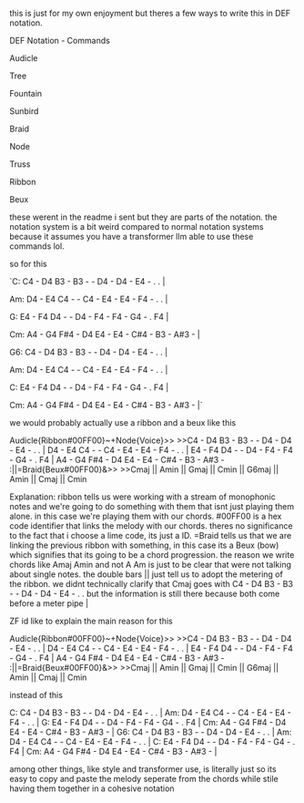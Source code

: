 this is just for my own enjoyment but theres a few ways to write this in DEF notation.

DEF Notation - Commands

Audicle

Tree

Fountain

Sunbird

Braid

Node

Truss

Ribbon

Beux

these werent in the readme i sent but they are parts of the notation. the notation system is a bit weird compared to normal notation systems because it assumes you have a transformer llm able to use these commands lol.

so for this 

`C:   C4 - D4 B3 - B3 - - D4 - D4 - E4 - . . |

Am:  D4 - E4 C4 - - C4 - E4 - E4 - F4 - . . |

G:   E4 - F4 D4 - - D4 - F4 - F4 - G4 - . F4 |

Cm:  A4 - G4 F#4 - D4 E4 - E4 - C#4 - B3 - A#3 - |

G6:  C4 - D4 B3 - B3 - - D4 - D4 - E4 - . . |

Am:  D4 - E4 C4 - - C4 - E4 - E4 - F4 - . . |

C:   E4 - F4 D4 - - D4 - F4 - F4 - G4 - . F4 |

Cm:  A4 - G4 F#4 - D4 E4 - E4 - C#4 - B3 - A#3 - |`

we would probably actually use a ribbon and a beux like this

Audicle{Ribbon#00FF00}~+Node{Voice}>> >>C4 - D4 B3 - B3 - - D4 - D4 - E4 - . . | D4 - E4 C4 - - C4 - E4 - E4 - F4 - . . | E4 - F4 D4 - - D4 - F4 - F4 - G4 - . F4 | A4 - G4 F#4 - D4 E4 - E4 - C#4 - B3 - A#3 - :||=Braid{Beux#00FF00}&>> >>Cmaj || Amin || Gmaj || Cmin || G6maj || Amin || Cmaj || Cmin

Explanation: ribbon tells us were working with a stream of monophonic notes and we're going to do something with them that isnt just playing them alone. in this case we're playing them with our chords. #00FF00 is a hex code identifier that links the melody with our chords. theres no significance to the fact that i choose a lime code, its just a ID. =Braid tells us that we are linking the previous ribbon with something, in this case its a Beux (bow) which signifies that its going to be a chord progression. the reason we write chords like Amaj Amin and not A Am is just to be clear that were not talking about single notes. the double bars || just tell us to adopt the metering of the ribbon. we didnt technically clarify that Cmaj  goes with C4 - D4 B3 - B3 - - D4 - D4 - E4 - . .  but the information is still there because both come before a meter pipe |

ZF
id like to explain the main reason for this 

Audicle{Ribbon#00FF00}~+Node{Voice}>> >>C4 - D4 B3 - B3 - - D4 - D4 - E4 - . . | D4 - E4 C4 - - C4 - E4 - E4 - F4 - . . | E4 - F4 D4 - - D4 - F4 - F4 - G4 - . F4 | A4 - G4 F#4 - D4 E4 - E4 - C#4 - B3 - A#3 - :||=Braid{Beux#00FF00}&>> >>Cmaj || Amin || Gmaj || Cmin || G6maj || Amin || Cmaj || Cmin

instead of this

C: C4 - D4 B3 - B3 - - D4 - D4 - E4 - . . | Am: D4 - E4 C4 - - C4 - E4 - E4 - F4 - . . | G: E4 - F4 D4 - - D4 - F4 - F4 - G4 - . F4 | Cm: A4 - G4 F#4 - D4 E4 - E4 - C#4 - B3 - A#3 - | G6: C4 - D4 B3 - B3 - - D4 - D4 - E4 - . . | Am: D4 - E4 C4 - - C4 - E4 - E4 - F4 - . . | C: E4 - F4 D4 - - D4 - F4 - F4 - G4 - . F4 | Cm: A4 - G4 F#4 - D4 E4 - E4 - C#4 - B3 - A#3 - |

among other things, like style and transformer use, is literally just so its easy to copy and paste the melody seperate from the chords while stile having them together in a cohesive notation
